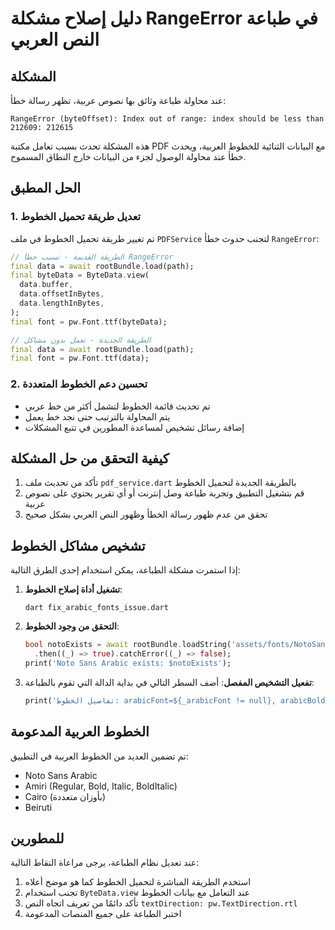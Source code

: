 # دليل إصلاح مشكلة RangeError في طباعة النص العربي

## المشكلة
عند محاولة طباعة وثائق بها نصوص عربية، تظهر رسالة خطأ:
```
RangeError (byteOffset): Index out of range: index should be less than 212609: 212615
```

هذه المشكلة تحدث بسبب تعامل مكتبة PDF مع البيانات الثنائية للخطوط العربية، ويحدث خطأ عند محاولة الوصول لجزء من البيانات خارج النطاق المسموح.

## الحل المطبق

### 1. تعديل طريقة تحميل الخطوط
تم تغيير طريقة تحميل الخطوط في ملف `PDFService` لتجنب حدوث خطأ `RangeError`:

```dart
// الطريقة القديمة - تسبب خطأ RangeError
final data = await rootBundle.load(path);
final byteData = ByteData.view(
  data.buffer,
  data.offsetInBytes,
  data.lengthInBytes,
);
final font = pw.Font.ttf(byteData);

// الطريقة الجديدة - تعمل بدون مشاكل
final data = await rootBundle.load(path);
final font = pw.Font.ttf(data);
```

### 2. تحسين دعم الخطوط المتعددة
- تم تحديث قائمة الخطوط لتشمل أكثر من خط عربي
- يتم المحاولة بالترتيب حتى نجد خط يعمل
- إضافة رسائل تشخيص لمساعدة المطورين في تتبع المشكلات

## كيفية التحقق من حل المشكلة

1. تأكد من تحديث ملف `pdf_service.dart` بالطريقة الجديدة لتحميل الخطوط
2. قم بتشغيل التطبيق وتجربة طباعة وصل إنترنت أو أي تقرير يحتوي على نصوص عربية
3. تحقق من عدم ظهور رسالة الخطأ وظهور النص العربي بشكل صحيح

## تشخيص مشاكل الخطوط

إذا استمرت مشكلة الطباعة، يمكن استخدام إحدى الطرق التالية:

1. **تشغيل أداة إصلاح الخطوط**:
   ```
   dart fix_arabic_fonts_issue.dart
   ```

2. **التحقق من وجود الخطوط**:
   ```dart
   bool notoExists = await rootBundle.loadString('assets/fonts/NotoSansArabic-Regular.ttf')
     .then((_) => true).catchError((_) => false);
   print('Noto Sans Arabic exists: $notoExists');
   ```

3. **تفعيل التشخيص المفصل**:
   أضف السطر التالي في بداية الدالة التي تقوم بالطباعة:
   ```dart
   print('تفاصيل الخطوط: arabicFont=${_arabicFont != null}, arabicBoldFont=${_arabicBoldFont != null}');
   ```

## الخطوط العربية المدعومة

تم تضمين العديد من الخطوط العربية في التطبيق:
- Noto Sans Arabic
- Amiri (Regular, Bold, Italic, BoldItalic)
- Cairo (بأوزان متعددة)
- Beiruti

## للمطورين

عند تعديل نظام الطباعة، يرجى مراعاة النقاط التالية:
1. استخدم الطريقة المباشرة لتحميل الخطوط كما هو موضح أعلاه
2. تجنب استخدام `ByteData.view` عند التعامل مع بيانات الخطوط
3. تأكد دائمًا من تعريف اتجاه النص `textDirection: pw.TextDirection.rtl`
4. اختبر الطباعة على جميع المنصات المدعومة
